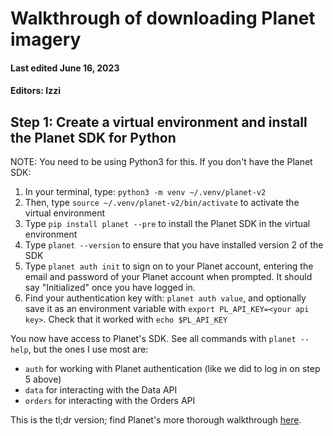 # Walkthrough of downloading Planet imagery
#### Last edited June 16, 2023
#### Editors: Izzi

## Step 1: Create a virtual environment and install the Planet SDK for Python
NOTE: You need to be using Python3 for this.
If you don't have the Planet SDK: 
1. In your terminal, type: `python3 -m venv ~/.venv/planet-v2`
2. Then, type `source ~/.venv/planet-v2/bin/activate` to activate the virtual environment
3. Type `pip install planet --pre` to install the Planet SDK in the virtual environment
4. Type `planet --version` to ensure that you have installed version 2 of the SDK
5. Type `planet auth init` to sign on to your Planet account, entering the email and password of your Planet account when prompted. It should say "Initialized" once you have logged in.
6. Find your authentication key with: `planet auth value`, and optionally save it as an environment variable with `export PL_API_KEY=<your api key>`. Check that it worked with `echo $PL_API_KEY`

You now have access to Planet's SDK. See all commands with `planet --help`, but the ones I use most are: 
- `auth` for working with Planet authentication (like we did to log in on step 5 above)
- `data` for interacting with the Data API
- `orders` for interacting with the Orders API

This is the tl;dr version; find Planet's more thorough walkthrough [here](https://planet-sdk-for-python-v2.readthedocs.io/en/latest/get-started/quick-start-guide/#step-1-install-python-37-and-a-virtual-environment).
